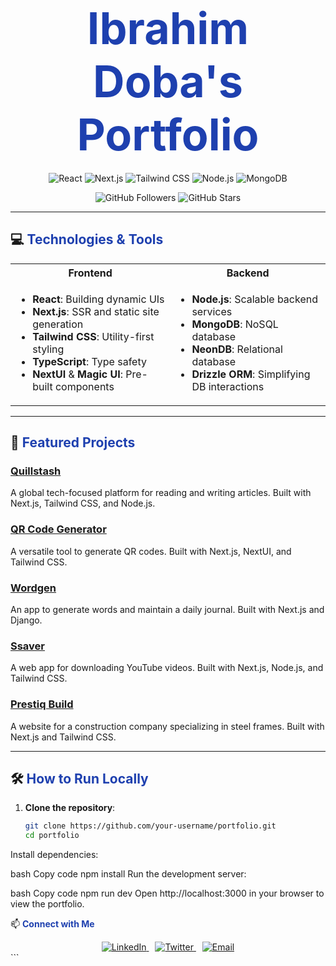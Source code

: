 # <div align="center" style="font-size: 2.5em; font-weight: bold; color: #1e40af;">Ibrahim Doba's Portfolio</div>

<p align="center">
  <img src="https://img.shields.io/badge/Frontend-React-61DAFB?style=for-the-badge&logo=react" alt="React">
  <img src="https://img.shields.io/badge/Frontend-Next.js-000000?style=for-the-badge&logo=nextdotjs" alt="Next.js">
  <img src="https://img.shields.io/badge/Styling-Tailwind_CSS-38B2AC?style=for-the-badge&logo=tailwind-css" alt="Tailwind CSS">
  <img src="https://img.shields.io/badge/Backend-Node.js-43853D?style=for-the-badge&logo=nodedotjs" alt="Node.js">
  <img src="https://img.shields.io/badge/Database-MongoDB-47A248?style=for-the-badge&logo=mongodb" alt="MongoDB">
</p>

<div align="center">
  <img src="https://img.shields.io/github/followers/your-username?style=social" alt="GitHub Followers">
  <img src="https://img.shields.io/github/stars/your-username?style=social" alt="GitHub Stars">
</div>

---

## 💻 <span style="color: #1e40af; font-weight: bold;">Technologies & Tools</span>

<table>
  <tr>
    <th>Frontend</th>
    <th>Backend</th>
  </tr>
  <tr>
    <td>
      <ul>
        <li><strong>React</strong>: Building dynamic UIs</li>
        <li><strong>Next.js</strong>: SSR and static site generation</li>
        <li><strong>Tailwind CSS</strong>: Utility-first styling</li>
        <li><strong>TypeScript</strong>: Type safety</li>
        <li><strong>NextUI</strong> & <strong>Magic UI</strong>: Pre-built components</li>
      </ul>
    </td>
    <td>
      <ul>
        <li><strong>Node.js</strong>: Scalable backend services</li>
        <li><strong>MongoDB</strong>: NoSQL database</li>
        <li><strong>NeonDB</strong>: Relational database</li>
        <li><strong>Drizzle ORM</strong>: Simplifying DB interactions</li>
      </ul>
    </td>
  </tr>
</table>

---

## 🌟 <span style="color: #1e40af; font-weight: bold;">Featured Projects</span>

### [Quillstash](https://quillstash.com)
A global tech-focused platform for reading and writing articles. Built with Next.js, Tailwind CSS, and Node.js.

### [QR Code Generator](https://github.com/IbrahimDoba/qr-gen-code)
A versatile tool to generate QR codes. Built with Next.js, NextUI, and Tailwind CSS.

### [Wordgen](https://github.com/IbrahimDoba/jurnel)
An app to generate words and maintain a daily journal. Built with Next.js and Django.

### [Ssaver](https://github.com/IbrahimDoba/Nextjs-YtApp)
A web app for downloading YouTube videos. Built with Next.js, Node.js, and Tailwind CSS.

### [Prestiq Build](https://github.com/IbrahimDoba/PristiqueBuild)
A website for a construction company specializing in steel frames. Built with Next.js and Tailwind CSS.

---

## 🛠️ <span style="color: #1e40af; font-weight: bold;">How to Run Locally</span>

1. **Clone the repository**:
   ```bash
   git clone https://github.com/your-username/portfolio.git
   cd portfolio
Install dependencies:

bash
Copy code
npm install
Run the development server:

bash
Copy code
npm run dev
Open http://localhost:3000 in your browser to view the portfolio.


📫 <span style="color: #1e40af; font-weight: bold;">Connect with Me</span>
<div align="center"> <a href="https://www.linkedin.com/in/ibrahimdoba" style="margin-right: 10px;"> <img src="https://img.shields.io/badge/LinkedIn-0A66C2?style=for-the-badge&logo=linkedin&logoColor=white" alt="LinkedIn"> </a> <a href="https://x.com/DobaIbrahim" style="margin-right: 10px;"> <img src="https://img.shields.io/badge/Twitter-1DA1F2?style=for-the-badge&logo=twitter&logoColor=white" alt="Twitter"> </a> <a href="mailto:ibrahimdoba55@gmail.com"> <img src="https://img.shields.io/badge/Email-D14836?style=for-the-badge&logo=gmail&logoColor=white" alt="Email"> </a> </div> ```
